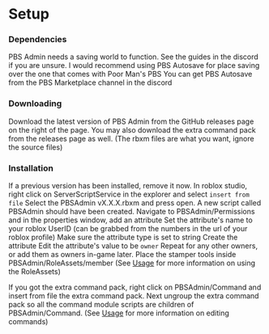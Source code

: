 # Setup
### Dependencies
PBS Admin needs a saving world to function. See the guides in the discord if you are unsure. 
I would recommend using PBS Autosave for place saving over the one that comes with Poor Man's PBS
You can get PBS Autosave from the PBS Marketplace channel in the discord

### Downloading
Download the latest version of PBS Admin from the GitHub releases page on the right of the page.
You may also download the extra command pack from the releases page as well.
(The rbxm files are what you want, ignore the source files)

### Installation
If a previous version has been installed, remove it now.
In roblox studio, right click on ServerScriptService in the explorer and select `insert from file`
Select the PBSAdmin vX.X.X.rbxm and press open.
A new script called PBSAdmin should have been created.
Navigate to PBSAdmin/Permissions and in the properties window, add an attribute
    Set the attribute's name to your roblox UserID (can be grabbed from the numbers in the url of your roblox profile)
    Make sure the attribute type is set to string
    Create the attribute
    Edit the attribute's value to be `owner`
    Repeat for any other owners, or add them as owners in-game later.
Place the stamper tools inside PBSAdmin/RoleAssets/member
(See [Usage](./Usage.md#role-assets) for more information on using the RoleAssets)

If you got the extra command pack, right click on PBSAdmin/Command and insert from file the extra command pack.
Next ungroup the extra command pack so all the command module scripts are children of PBSAdmin/Command.
(See [Usage](./Usage.md#editting-commands) for more information on editing commands)